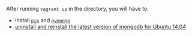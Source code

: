 After running `vagrant up` in the directory, you will have to: 
* install [`pip`](https://pip.pypa.io/en/stable/installing/) and [`pymongo`](https://api.mongodb.com/python/current/installation.html)
* [uninstall and reinstall the latest version of mongodb for Ubuntu 14.04](https://docs.mongodb.com/manual/tutorial/install-mongodb-on-ubuntu/)
